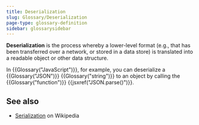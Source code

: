 ```yaml
---
title: Deserialization
slug: Glossary/Deserialization
page-type: glossary-definition
sidebar: glossarysidebar
---
```


**Deserialization** is the process whereby a lower-level format (e.g., that has been transferred over a network, or stored in a data store) is translated into a readable object or other data structure.

In {{Glossary("JavaScript")}}, for example, you can deserialize a {{Glossary("JSON")}} {{Glossary("string")}} to an object by calling the {{Glossary("function")}} {{jsxref("JSON.parse()")}}.

## See also

- [Serialization](https://en.wikipedia.org/wiki/Serialization) on Wikipedia
